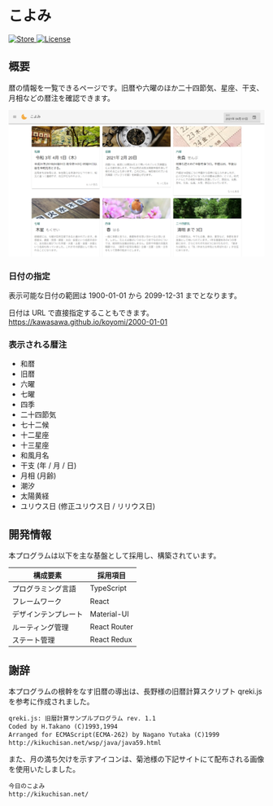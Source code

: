 # こよみ

<div>
  <a href="https://kawasawa.github.io/koyomi/">
    <img src="https://img.shields.io/badge/-GitHub Pages-2A579A.svg?logo=github&style=flat-square" alt="Store">
  </a>
  <a href="https://github.com/kawasawa/koyomi/blob/master/LICENSE">
    <img src="https://img.shields.io/github/license/kawasawa/koyomi.svg?style=flat-square" alt="License">
  </a>
</div>

## 概要

暦の情報を一覧できるページです。旧暦や六曜のほか二十四節気、星座、干支、月相などの暦注を確認できます。

![koyomi](./.images/koyomi.jpg)

### 日付の指定

表示可能な日付の範囲は 1900-01-01 から 2099-12-31 までとなります。

日付は URL で直接指定することもできます。  
https://kawasawa.github.io/koyomi/2000-01-01

### 表示される暦注

- 和暦
- 旧暦
- 六曜
- 七曜
- 四季
- 二十四節気
- 七十二候
- 十二星座
- 十三星座
- 和風月名
- 干支 (年 / 月 / 日)
- 月相 (月齢)
- 潮汐
- 太陽黄経
- ユリウス日 (修正ユリウス日 / リリウス日)

## 開発情報

本プログラムは以下を主な基盤として採用し、構築されています。

| 構成要素             | 採用項目     |
| -------------------- | ------------ |
| プログラミング言語   | TypeScript   |
| フレームワーク       | React        |
| デザインテンプレート | Material-UI  |
| ルーティング管理     | React Router |
| ステート管理         | React Redux  |

## 謝辞

本プログラムの根幹をなす旧暦の導出は、長野様の旧暦計算スクリプト qreki.js を参考に作成されました。

```
qreki.js: 旧暦計算サンプルプログラム rev. 1.1
Coded by H.Takano (C)1993,1994
Arranged for ECMAScript(ECMA-262) by Nagano Yutaka (C)1999
http://kikuchisan.net/wsp/java/java59.html
```

また、月の満ち欠けを示すアイコンは、菊池様の下記サイトにて配布される画像を使用いたしました。

```
今日のこよみ
http://kikuchisan.net/
```
